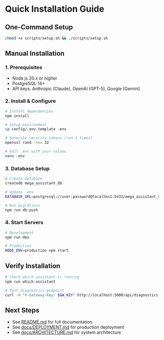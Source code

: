 # Quick Installation Guide

## One-Command Setup

```bash
chmod +x scripts/setup.sh && ./scripts/setup.sh
```

## Manual Installation

### 1. Prerequisites

- Node.js 20.x or higher
- PostgreSQL 14+
- API keys: Anthropic (Claude), OpenAI (GPT-5), Google (Gemini)

### 2. Install & Configure

```bash
# Install dependencies
npm install

# Setup environment
cp config/.env.template .env

# Generate security tokens (run 3 times)
openssl rand -hex 32

# Edit .env with your values
nano .env
```

### 3. Database Setup

```bash
# Create database
createdb mega_assistant_db

# Update .env
DATABASE_URL=postgresql://user:password@localhost:5432/mega_assistant_db

# Run migrations
npm run db:push
```

### 4. Start Servers

```bash
# Development
npm run dev

# Production
NODE_ENV=production npm start
```

## Verify Installation

```bash
# Check which assistant is running
npm run which-assistant

# Test diagnostics endpoint
curl -H "X-Gateway-Key: $GW_KEY" http://localhost:5000/api/diagnostics
```

## Next Steps

- See [README.md](README.md) for full documentation
- See [docs/DEPLOYMENT.md](docs/DEPLOYMENT.md) for production deployment
- See [docs/ARCHITECTURE.md](docs/ARCHITECTURE.md) for system architecture
